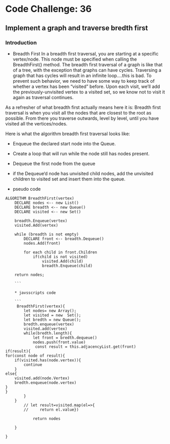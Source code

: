 # Code Challenge: 36
## Implement a graph and traverse bredth first 

### Introduction
* Breadth First
In a breadth first traversal, you are starting at a specific vertex/node. This node must be specified when calling the BreadthFirst() method. The breadth first traversal of a graph is like that of a tree, with the exception that graphs can have cycles. Traversing a graph that has cycles will result in an infinite loop….this is bad. To prevent such behavior, we need to have some way to keep track of whether a vertex has been “visited” before. Upon each visit, we’ll add the previously-unvisited vertex to a visited set, so we know not to visit it again as traversal continues.

As a refresher of what breadth first actually means here it is: Breadth first traversal is when you visit all the nodes that are closest to the root as possible. From there you traverse outwards, level by level, until you have visited all the vertices/nodes.

Here is what the algorithm breadth first traversal looks like:

* Enqueue the declared start node into the Queue.
* Create a loop that will run while the node still has nodes present.
* Dequeue the first node from the queue
* if the Dequeue‘d node has unvisited child nodes, add the unvisited children to visited set and insert them into the queue.


* pseudo code 
```
ALGORITHM BreadthFirst(vertex)
    DECLARE nodes <-- new List()
    DECLARE breadth <-- new Queue()
    DECLARE visited <-- new Set()

    breadth.Enqueue(vertex)
    visited.Add(vertex)

    while (breadth is not empty)
        DECLARE front <-- breadth.Dequeue()
        nodes.Add(front)

        for each child in front.Children
            if(child is not visited)
                visited.Add(child)
                breadth.Enqueue(child)

    return nodes;

    ```

    * javsscripts code 

    ```
     BreadthFirst(vertex){
        let nodes= new Array();
        let visited = new  Set();
        let bredth = new Queue();
        bredth.enqueue(vertex)
        visited.add(vertex)
        while(bredth.length){
            let front = bredth.dequeue()
            nodes.push(front.value)
             const result = this.adjacencyList.get(front)
if(result){
for(const node of result){
    if(visited.has(node.vertex)){
        continue
    }
else{
    visited.add(node.Vertex)
    bredth.enqueue(node.vertex)
}
}
        }
    }
        // let result=visited.map(el=>{
        //     return el.value})

            return nodes

    }

}

